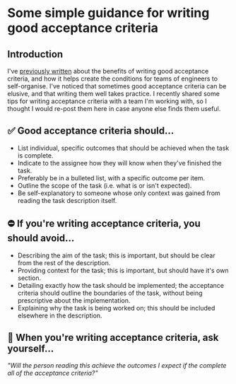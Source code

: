 

# Some simple guidance for writing good acceptance criteria


## Introduction

I've [previously written](2022-10-19-what-i-learned-from-a-new-project.md) about the benefits of writing good acceptance criteria, and how it helps create the conditions for teams of engineers to self-organise. I've noticed that sometimes good acceptance criteria can be elusive, and that writing them well takes practice. I recently shared some tips for writing acceptance criteria with a team I'm working with, so I thought I would re-post them here in case anyone else finds them useful.


## ✅ Good acceptance criteria should&#x2026;

-   List individual, specific outcomes that should be achieved when the task is complete.
-   Indicate to the assignee how they will know when they've finished the task.
-   Preferably be in a bulleted list, with a specific outcome per item.
-   Outline the scope of the task (i.e. what is or isn't expected).
-   Be self-explanatory to someone whose only context was gained from reading the task description itself.


## ⛔ If you're writing acceptance criteria, you should avoid&#x2026;

-   Describing the aim of the task; this is important, but should be clear from the rest of the description.
-   Providing context for the task; this is important, but should have it's own section.
-   Detailing exactly how the task should be implemented; the acceptance criteria should outline the boundaries of the task, without being prescriptive about the implementation.
-   Explaining why the task is being worked on; this should be included elsewhere in the description.


## 💭 When you're writing acceptance criteria, ask yourself&#x2026;

*"Will the person reading this achieve the outcomes I expect if the complete all of the acceptance criteria?"*

